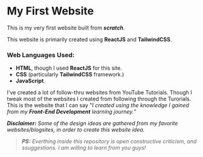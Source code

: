 # My First Website

This is my very first website built from **_scratch_**.

This website is primarily created using  **ReactJS** and **TailwindCSS**.

### Web Languages Used:
- **HTML**, though I used **ReactJS** for this site.
- **CSS** (particularly **TailwindCSS** framework.)
- **JavaScript**.

I've created a lot of follow-thru websites from YouTube Tutorials.
Though I tweak most of the websites I created from following through the Turorials.
This is the website that I can say "_I created using the knowledge I gained from my **Front-End Development** learning journey._" 

_**Disclaimer:** Some of the design ideas are gathered from my favorite websites/blogsites, in order to create this website idea._ 

> _**PS:** Everthing inside this repository is open constructive criticism, and ssuggestions.
I am willing to learn from you guys!_
